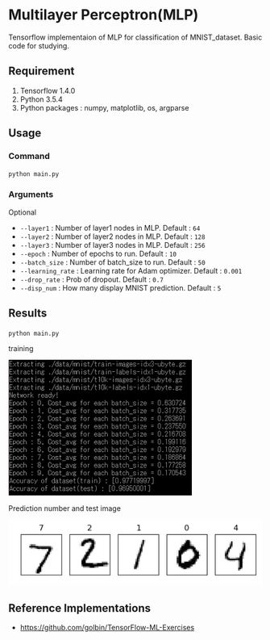 Multilayer Perceptron(MLP)
===
Tensorflow implementaion of MLP for classification of MNIST_dataset. Basic code for studying.

Requirement
---
1. Tensorflow 1.4.0
2. Python 3.5.4
3. Python packages : numpy, matplotlib, os, argparse

Usage
---
### Command
`python main.py`

### Arguments
Optional
* `--layer1` : Number of layer1 nodes in MLP. Default : `64`
* `--layer2` : Number of layer2 nodes in MLP. Default : `128`
* `--layer3` : Number of layer3 nodes in MLP. Default : `256`
* `--epoch` : Number of epochs to run. Default : `10`
* `--batch_size` : Number of batch_size to run. Default : `50`
* `--learning_rate` : Learning rate for Adam optimizer. Default : `0.001`
* `--drop_rate` : Prob of dropout. Default : `0.7`
* `--disp_num` : How many display MNIST prediction. Default : `5`

Results
---
`python main.py`

training

![result1](/image/result1.PNG)

Prediction number and test image

![result2](/image/result_fig.PNG)

Reference Implementations
---
+ https://github.com/golbin/TensorFlow-ML-Exercises




